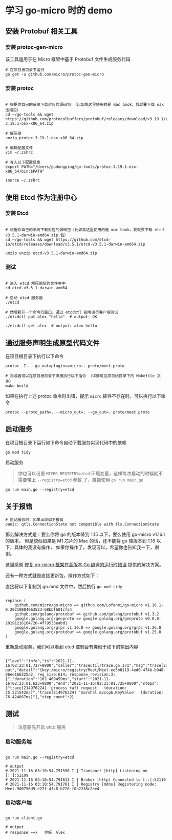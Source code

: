# 学习 go-micro 时的 demo

## 安装 Protobuf 相关工具

### 安装 protoc-gen-micro

该工具适用于在 Micro 框架中基于 Protobuf 文件生成服务代码

```shell
# 在项目根目录下运行
go get -u github.com/micro/protoc-gen-micro
```

### 安装 protoc

```shell

# 根据你自己的系统下载对应的源码包 （比如我这里使用的是 mac book，我就要下载 osx 压缩包）
cd ~/go-tools && wget https://github.com/protocolbuffers/protobuf/releases/download/v3.19.1/protoc-3.19.1-osx-x86_64.zip

# 解压缩
unzip protoc-3.19.1-osx-x86_64.zip

# 编辑配置文件
vim ~/.zshrc

# 写入以下配置信息
export PATH="/Users/pudongping/go-tools/protoc-3.19.1-osx-x86_64/bin:$PATH"

source ~/.zshrc

```

## 使用 Etcd 作为注册中心

### 安装 Etcd

```shell

# 根据你自己的系统下载对应的源码包（比如我这里使用的是 mac book，我就要下载 etcd-v3.5.1-darwin-amd64.zip 包）
cd ~/go-tools && wget https://github.com/etcd-io/etcd/releases/download/v3.5.1/etcd-v3.5.1-darwin-amd64.zip

unzip unzip etcd-v3.5.1-darwin-amd64.zip

```

### 测试

```shell

# 进入 etcd 解压缩后的文件夹中
cd etcd-v3.5.1-darwin-amd64

# 启动 etcd 服务器
./etcd

# 然后新开一个命令行窗口，通过 etcdctl 指令进行客户端测试
./etcdctl put alex "hello"  # output: OK

./etcdctl get alex  # output: alex hello
```

## 通过服务声明生成原型代码文件

在项目根目录下执行以下命令

```shell
protoc -I. --go_out=plugins=micro:. proto/meet.proto

# 亦或者可以在项目根目录下直接执行以下指令 （详情可见项目根目录下的 Makefile 文件）
make build
```

如果在执行上述 protoc 命令时出错，提示 `micro` 插件不存在时，可以执行以下命令

```shell
protoc --proto_path=. --micro_out=. --go_out=. proto/meet.proto
```

## 启动服务

在项目根目录下运行如下命令自动下载服务实现代码中的依赖

```shell
go mod tidy
```

启动服务

> 你也可以设置 `MICRO_REGISTRY=etcd` 环境变量，这样每次启动的时候就不需要带上 `--registry=etcd` 参数
> 了，直接使用 `go run main.go`

```shell
go run main.go --registry=etcd
```

## 关于报错

```shell
# 启动服务时：如果出现如下报错
panic: qtls.ConnectionState not compatible with tls.ConnectionState
```

那么解决方式是：要么你将 go 的版本降到 1.15 以下，要么使用 go-micro v1.16.1 的版本。
但是貌似如果是 M1 芯片的 Mac 的话，还不能将 go 降版本到 1.16 以下，具体的我没有操作，
如果你操作了，发现可以，希望你也告知我一下，谢谢。

这里感谢 [修复 go-micro 框架在高版本 Go 编译的运行时错误](https://imlht.com/archives/239/) 提供的解决方案。

还有一种方式就是直接更新包，操作方式如下：

直接将以下复制到 go.mod 文件中，然后执行 `go mod tidy` 

```shell

replace (
	github.com/micro/go-micro => github.com/Lofanmi/go-micro v1.16.1-0.20210804063523-68bbf601cfa4
	github.com/golang/protobuf => github.com/golang/protobuf v1.3.2
	google.golang.org/genproto => google.golang.org/genproto v0.0.0-20191216164720-4f79533eabd1
	google.golang.org/grpc v1.30.0 => google.golang.org/grpc v1.26.0
	google.golang.org/protobuf => google.golang.org/protobuf v1.25.0
)

```

重新启动服务，我们可以看到 etcd 控制台有类似于如下的输出内容

```shell

{"level":"info","ts":"2021-11-16T02:23:01.727+0800","caller":"traceutil/trace.go:171","msg":"trace[214976224] put","detail":"{key:/micro/registry/Meet/Meet-ee5b8119-4ed0-474b-b948-86ee166325a2; req_size:614; response_revision:3; }","duration":"102.469459ms","start":"2021-11-16T02:23:01.623+0800","end":"2021-11-16T02:23:01.725+0800","steps":["trace[214976224] 'process raft request'  (duration: 25.521542ms)","trace[214976224] 'marshal mvccpb.KeyValue'  (duration: 76.424667ms)"],"step_count":2}

```

## 测试

> 注意要先开启 etcd 服务

### 启动服务端

```shell

go run main.go --registry=etcd

# output
# 2021-11-16 03:10:54.791556 I | Transport [http] Listening on [::]:52109
# 2021-11-16 03:10:54.791613 I | Broker [http] Connected to [::]:52110
# 2021-11-16 03:10:54.791761 I | Registry [mdns] Registering node: Meet-900756d9-e27f-4fc8-b720-f0a2238c2ee4

```

### 启动客户端

```shell

go run client.go

# output
# response ==>   你好，Alex

```